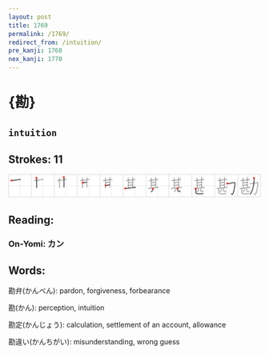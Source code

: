 ```yaml
---
layout: post
title: 1769
permalink: /1769/
redirect_from: /intuition/
pre_kanji: 1768
nex_kanji: 1770
---
```


# {勘}

## `intuition`

## Strokes: 11

<div class="stroke"><img src="../images/E58B98.png" /></div>

## Reading:

### On-Yomi: カン

## Words:

勘弁(かんべん): pardon, forgiveness, forbearance

勘(かん): perception, intuition

勘定(かんじょう): calculation, settlement of an account, allowance

勘違い(かんちがい): misunderstanding, wrong guess

